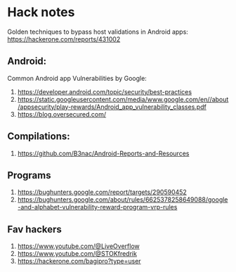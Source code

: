 # Hack notes

Golden techniques to bypass host validations in Android apps: https://hackerone.com/reports/431002

## Android:
Common Android app Vulnerabilities by Google: 
  1. https://developer.android.com/topic/security/best-practices
  2. https://static.googleusercontent.com/media/www.google.com/en//about/appsecurity/play-rewards/Android_app_vulnerability_classes.pdf
  3. https://blog.oversecured.com/

## Compilations:
  1. https://github.com/B3nac/Android-Reports-and-Resources

## Programs

1. https://bughunters.google.com/report/targets/290590452
1. https://bughunters.google.com/about/rules/6625378258649088/google-and-alphabet-vulnerability-reward-program-vrp-rules

## Fav hackers

1. https://www.youtube.com/@LiveOverflow
2. https://www.youtube.com/@STOKfredrik
3. https://hackerone.com/bagipro?type=user  
